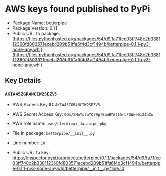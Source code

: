 # AWS keys found published to PyPi

* Package Name: betterpipe
* Package Version: 0.1.1
* Public URL to package: [https://files.pythonhosted.org/packages/54/d9/fa71fce03ff748c2b338112360fd803571ecebd209b51ffa6f4d3cf1494b/betterpipe-0.1.1-py3-none-any.whl](https://files.pythonhosted.org/packages/54/d9/fa71fce03ff748c2b338112360fd803571ecebd209b51ffa6f4d3cf1494b/betterpipe-0.1.1-py3-none-any.whl)

## Key Details

### `AKIA45ZGR4NCIW2SEZV5`

* AWS Access Key ID: `AKIA45ZGR4NCIW2SEZV5`
* AWS Secret Access Key: `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` 
* AWS role name: `user/clerkieai_datapipe_pkg`
* File in package: `betterpipe/__init__.py`
* Line number: `10`

* Public URL to key: https://inspector.pypi.io/project/betterpipe/0.1.1/packages/54/d9/fa71fce03ff748c2b338112360fd803571ecebd209b51ffa6f4d3cf1494b/betterpipe-0.1.1-py3-none-any.whl/betterpipe/__init__.py#line.10


